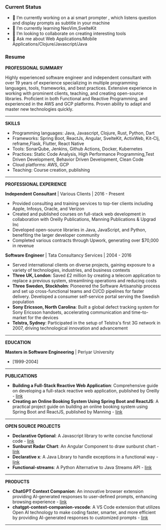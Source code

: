 

### Current Status

- 🔭 I’m currently working on a ai smart prompter , which listens question and display prompts as subtitle in your machine
- 🌱 I’m currently learning NeoVim,SvelteKit
- 👯 I’m looking to collaborate on creating interesting tools
- 💬 Ask me about Web Applications/Mobile Applications/Clojure/Javascript/Java



### Resume


**PROFESSIONAL SUMMARY**

Highly experienced software engineer and independent consultant with over 19 years of experience specializing in multiple programming languages, tools, frameworks, and best practices. Extensive experience in working with prominent clients, teaching, and creating open-source libraries. Proficient in both Functional and Reactive Programming, and experienced in the AWS and GCP platforms. Proven ability to adapt and master new technologies quickly. 

---

**SKILLS**

- Programming languages: Java, Javascript, Clojure, Rust, Python, Dart
- Frameworks: Spring Boot, ReactJs, Angular, SvelteKit, ActixWeb, Kit-Clj, reframe,Flask, Flutter, React Native
- Tools: SonarQube, Jenkins, Github Actions, Docker, Kubernetes
- Practices: Static Code Analysis, High Performance Programming,Test Driven Development, Behavior Driven Development, Clean Code
- Cloud platforms: AWS, GCP
- Teaching: Course creation, publishing

---

**PROFESSIONAL EXPERIENCE**

**Independent Consultant** | Various Clients | 2016 - Present
- Provided consulting and training services to top-tier clients including Apple, Infosys, Oracle, and Verizon
- Created and published courses on full-stack web development in collaboration with Oreilly Publications, Manning Publications & Upgrad Inc
- Developed open-source libraries in Java, JavaScript, and Python, benefiting the larger developer community
- Completed various contracts through Upwork, generating over $70,000 in revenue

**Software Engineer** | Tata Consultancy Services | 2004 - 2016
- Served international clients on diverse projects, gaining exposure to a variety of technologies, industries, and business contexts
- **Three UK, London**: Saved £2 million by creating a telecom application to replace a previous system, streamlining operations and reducing costs
- **Three Sweden, Stockholm**: Pioneered the Software Artisanship process and set up cross-functional teams and CI/CD pipelines for faster delivery. Developed a consumer self-service portal serving the Swedish population
- **Sony Ericsson, North Carolina**: Built a global defect tracking system for Sony Ericsson handsets, accelerating communication and time-to-market for the devices
- **Telstra, Sydney**: Participated in the setup of Telstra's first 3G network in 2007, driving technological innovation and advancement

---

**EDUCATION**

**Masters in Software Engineering** | Periyar University
- [1999-2004]

---

**PUBLICATIONS**
- **Building a Full-Stack Reactive Web Application**: Comprehensive guide on developing a full-stack reactive web application, published by Oreilly - [link](https://www.oreilly.com/library/view/building-a-full-stack/10000MNLV202162/)
- **Creating an Online Booking System Using Spring Boot and ReactJS**: A practical project guide on building an online booking system using Spring Boot and ReactJS, published by Manning - [link](https://www.manning.com/liveproject/creating-an-online-booking-system-using-spring-boot-and-reactjs)

---

**OPEN SOURCE PROJECTS**
- **Declarative Optional**: A Javascript library to write concise functional code - [link](https://www.npmjs.com/package/declarative-optional)
- **Sunburst Radar Chart**: An Angular Component to draw sunburst chart - [link](https://www.npmjs.com/package/angular-sunburst-radar-chart)
- **Declarative x**: A Java Library to handle exceptions in a functional way - [link](https://github.com/muthuishere/declarativex)
- **Functional-streams**: A Python Alternative to Java Streams API - [link](https://pypi.org/project/functional-streams/)

---

**PRODUCTS**
- **ChatGPT Context Companion**: An innovative browser extension providing AI-generated responses to user-defined prompts, enhancing browsing experience - [link](https://chrome.google.com/webstore/detail/chatgpt-context-companion/elfmpgajdjmknldbbicgpdiaalbkkioc)
- **chatgpt-context-companion-vscode**: A VS Code extension that utilizes Open AI technology to make coding faster, smarter, and more efficient by providing AI-generated responses to customized prompts - [link](https://marketplace.visualstudio.com/items?itemName=MuthukumaranNavaneethakrishnan.chatgpt-context-companion-vscode)

---

